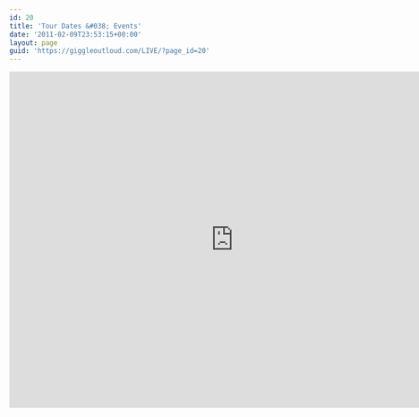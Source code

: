 ```yaml
---
id: 20
title: 'Tour Dates &#038; Events'
date: '2011-02-09T23:53:15+00:00'
layout: page
guid: 'https://giggleoutloud.com/LIVE/?page_id=20'
---
```


<iframe frameborder="0" height="600" loading="lazy" scrolling="no" src="https://calendar.google.com/calendar/embed?src=mzoo.org_7aejhr4hr2i008e5gsp8kpgg80%40group.calendar.google.com&ctz=America%2FChicago" style="border: 0" width="800"></iframe>
